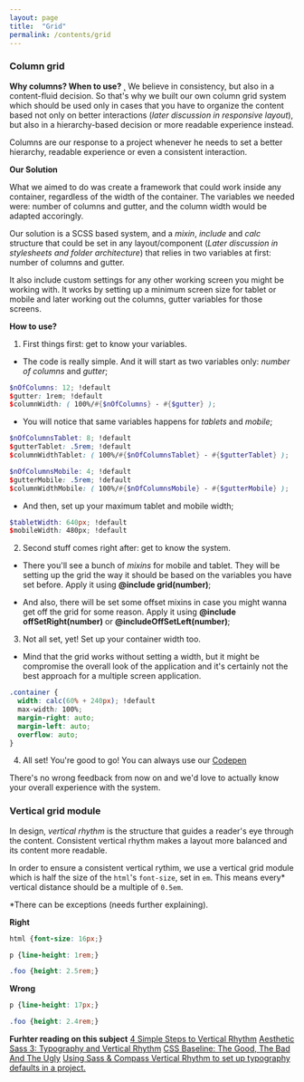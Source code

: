 ```yaml
---
layout: page
title:  "Grid"
permalink: /contents/grid
---
```


### Column grid

**Why columns? When to use?**
˛
We believe in consistency, but also in a content-fluid decision. So that's why we built our own column grid system which should be used only in cases that you have to organize the content based not only on better interactions (_later discussion in responsive layout_), but also in a hierarchy-based decision or more readable experience instead.

Columns are our response to a project whenever he needs to set a better hierarchy, readable experience or even a consistent interaction.

**Our Solution**

What we aimed to do was create a framework that could work inside any container, regardless of the width of the container. The variables we needed were: number of columns and gutter, and the column width would be adapted accoringly.

Our solution is a SCSS based system, and a _mixin_, _include_ and _calc_ structure that could be set in any layout/component (_Later discussion in stylesheets and folder architecture_) that relies in two variables at first: number of columns and gutter.

It also include custom settings for any other working screen you might be working with. It works by setting up a minimum screen size for tablet or mobile and later working out the columns, gutter variables for those screens.  

**How to use?**

1. First things first: get to know your variables.
  * The code is really simple. And it will start as two variables only: _number of columns_ and _gutter_;

  ```scss
  $nOfColumns: 12; !default
  $gutter: 1rem; !default
  $columnWidth: ( 100%/#{$nOfColumns} - #{$gutter} );
  ```

  * You will notice that same variables happens for _tablets_ and _mobile_;

  ```scss
  $nOfColumnsTablet: 8; !default
  $gutterTablet: .5rem; !default
  $columnWidthTablet: ( 100%/#{$nOfColumnsTablet} - #{$gutterTablet} );

  $nOfColumnsMobile: 4; !default
  $gutterMobile: .5rem; !default
  $columnWidthMobile: ( 100%/#{$nOfColumnsMobile} - #{$gutterMobile} );
  ```

  * And then, set up your maximum tablet and mobile width;

  ```scss
  $tabletWidth: 640px; !default
  $mobileWidth: 480px; !default
  ```

2. Second stuff comes right after: get to know the system.
  * There you'll see a bunch of _mixins_ for mobile and tablet. They will be setting up the grid the way it should be based on the variables you have set before. Apply it using **@include grid(number)**;

  * And also, there will be set some offset mixins in case you might wanna get off the grid for some reason. Apply it using **@include offSetRight(number)** or **@includeOffSetLeft(number)**;

3. Not all set, yet! Set up your container width too.
  * Mind that the grid works without setting a width, but it might be compromise the overall look of the application and it's certainly not the best approach for a multiple screen application.

  ```scss
  .container {
    width: calc(60% + 240px); !default
    max-width: 100%;
    margin-right: auto;
    margin-left: auto;
    overflow: auto;
  }
  ```

4. All set! You're good to go!
You can always use our [Codepen](http://codepen.io/flama/pen/jARYpP)

There's no wrong feedback from now on and we'd love to actually know your overall experience with the system.


### Vertical grid module

In design, _vertical rhythm_ is the structure that guides a reader's eye through the content. Consistent vertical rhythm makes a layout more balanced and its content more readable.

In order to ensure a consistent vertical rythim, we use a vertical grid module which is half the size of the `html`'s `font-size`, set in `em`. This means every* vertical distance should be a multiple of `0.5em`.

*There can be exceptions (needs further explaining).

**Right**

```scss
html {font-size: 16px;}

p {line-height: 1rem;}

.foo {height: 2.5rem;}
```

**Wrong**

```scss
p {line-height: 17px;}

.foo {height: 2.4rem;}
```

**Furhter reading on this subject** [4 Simple Steps to Vertical Rhythm](http://typecast.com/blog/4-simple-steps-to-vertical-rhythm) [Aesthetic Sass 3: Typography and Vertical Rhythm](https://scotch.io/tutorials/aesthetic-sass-3-typography-and-vertical-rhythm) [CSS Baseline: The Good, The Bad And The Ugly](https://www.smashingmagazine.com/2012/12/css-baseline-the-good-the-bad-and-the-ugly/) [Using Sass & Compass Vertical Rhythm to set up typography defaults in a project.](https://medium.com/@amlinarev/using-sass-compass-vertical-rhythm-to-set-up-typography-defaults-in-a-project-34fe2f1d2c02#.4qrws1cww)